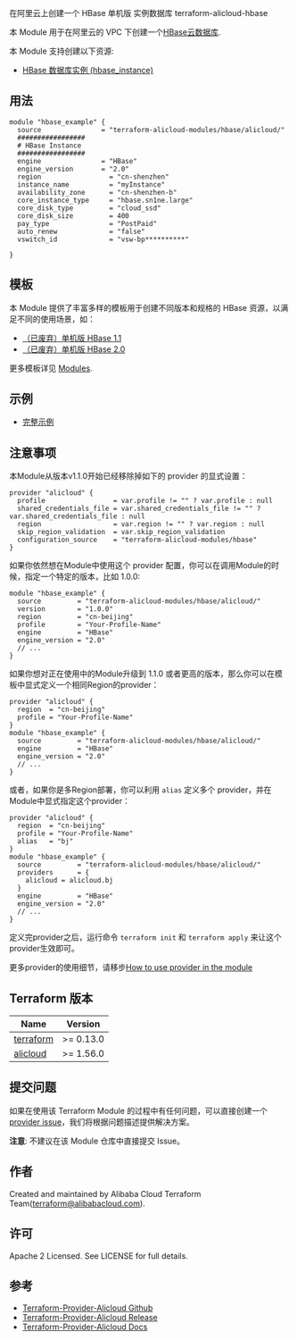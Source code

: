 在阿里云上创建一个 HBase 单机版 实例数据库
terraform-alicloud-hbase


本 Module 用于在阿里云的 VPC 下创建一个[HBase云数据库](https://help.aliyun.com/product/49055.html).

本 Module 支持创建以下资源:

* [HBase 数据库实例 (hbase_instance)](https://registry.terraform.io/providers/aliyun/alicloud/latest/docs/data-sources/hbase_instances)

## 用法

```hcl
module "hbase_example" {
  source               = "terraform-alicloud-modules/hbase/alicloud/"
  #################
  # HBase Instance
  #################
  engine               = "HBase"
  engine_version       = "2.0"
  region                 = "cn-shenzhen"
  instance_name          = "myInstance"
  availability_zone      = "cn-shenzhen-b"
  core_instance_type     = "hbase.sn1ne.large"
  core_disk_type         = "cloud_ssd"
  core_disk_size         = 400
  pay_type               = "PostPaid"
  auto_renew             = "false"
  vswitch_id             = "vsw-bp**********"

}
```

## 模板

本 Module 提供了丰富多样的模板用于创建不同版本和规格的 HBase 资源，以满足不同的使用场景，如：

* [（已废弃）单机版 HBase 1.1](https://github.com/terraform-alicloud-modules/terraform-alicloud-hbase/tree/master/modules/hbase-1.1)
* [（已废弃）单机版 HBase 2.0](https://github.com/terraform-alicloud-modules/terraform-alicloud-hbase/tree/master/modules/hbase-2.0)


更多模板详见 [Modules](https://github.com/terraform-alicloud-modules/terraform-alicloud-hbase/tree/master/modules).

## 示例

* [完整示例](https://github.com/terraform-alicloud-modules/terraform-alicloud-hbase/tree/master/examples/complete)

## 注意事项
本Module从版本v1.1.0开始已经移除掉如下的 provider 的显式设置：

```hcl
provider "alicloud" {
  profile                 = var.profile != "" ? var.profile : null
  shared_credentials_file = var.shared_credentials_file != "" ? var.shared_credentials_file : null
  region                  = var.region != "" ? var.region : null
  skip_region_validation  = var.skip_region_validation
  configuration_source    = "terraform-alicloud-modules/hbase"
}
```

如果你依然想在Module中使用这个 provider 配置，你可以在调用Module的时候，指定一个特定的版本，比如 1.0.0:

```hcl
module "hbase_example" {
  source         = "terraform-alicloud-modules/hbase/alicloud/"
  version        = "1.0.0"
  region         = "cn-beijing"
  profile        = "Your-Profile-Name"
  engine         = "HBase"
  engine_version = "2.0"
  // ...
}
```

如果你想对正在使用中的Module升级到 1.1.0 或者更高的版本，那么你可以在模板中显式定义一个相同Region的provider：
```hcl
provider "alicloud" {
  region  = "cn-beijing"
  profile = "Your-Profile-Name"
}
module "hbase_example" {
  source         = "terraform-alicloud-modules/hbase/alicloud/"
  engine         = "HBase"
  engine_version = "2.0"
  // ...
}
```
或者，如果你是多Region部署，你可以利用 `alias` 定义多个 provider，并在Module中显式指定这个provider：

```hcl
provider "alicloud" {
  region  = "cn-beijing"
  profile = "Your-Profile-Name"
  alias   = "bj"
}
module "hbase_example" {
  source         = "terraform-alicloud-modules/hbase/alicloud/"
  providers      = {
    alicloud = alicloud.bj
  }
  engine         = "HBase"
  engine_version = "2.0"
  // ...
}
```

定义完provider之后，运行命令 `terraform init` 和 `terraform apply` 来让这个provider生效即可。

更多provider的使用细节，请移步[How to use provider in the module](https://www.terraform.io/docs/language/modules/develop/providers.html#passing-providers-explicitly)

## Terraform 版本

| Name | Version |
|------|---------|
| <a name="requirement_terraform"></a> [terraform](#requirement\_terraform) | >= 0.13.0 |
| <a name="requirement_alicloud"></a> [alicloud](#requirement\_alicloud) | >= 1.56.0 |

## 提交问题
如果在使用该 Terraform Module 的过程中有任何问题，可以直接创建一个 [provider issue](https://github.com/aliyun/terraform-provider-alicloud/issues)，我们将根据问题描述提供解决方案。

**注意**: 不建议在该 Module 仓库中直接提交 Issue。

作者
-------
Created and maintained by Alibaba Cloud Terraform Team(terraform@alibabacloud.com).

许可
----
Apache 2 Licensed. See LICENSE for full details.

参考
---------
* [Terraform-Provider-Alicloud Github](https://github.com/terraform-providers/terraform-provider-alicloud)
* [Terraform-Provider-Alicloud Release](https://releases.hashicorp.com/terraform-provider-alicloud/)
* [Terraform-Provider-Alicloud Docs](https://www.terraform.io/docs/providers/alicloud/index.html)